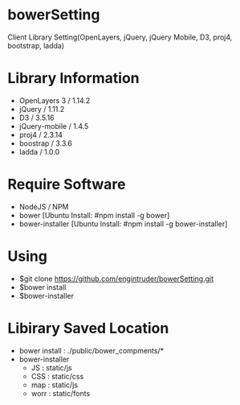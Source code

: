 # bowerSetting
Client Library Setting(OpenLayers, jQuery, jQuery Mobile, D3, proj4, bootstrap, ladda)

# Library Information
  - OpenLayers 3 / 1.14.2
  - jQuery / 1.11.2
  - D3 / 3.5.16
  - jQuery-mobile / 1.4.5
  - proj4 / 2.3.14
  - boostrap / 3.3.6
  - ladda / 1.0.0

# Require Software
  - NodeJS / NPM
  - bower [Ubuntu Install: #npm install -g bower]
  - bower-installer [Ubuntu Install: #npm install -g bower-installer]

# Using
  - $git clone https://github.com/engintruder/bowerSetting.git
  - $bower install
  - $bower-installer
  
# Libirary Saved Location
  - bower install : ./public/bower_compments/*
  - bower-installer 
    - JS : static/js
    - CSS : static/css
    - map : static/js
    - worr : static/fonts

